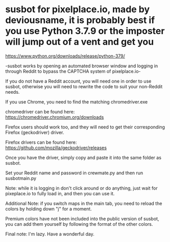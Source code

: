 # susbot for pixelplace.io, made by deviousname, it is probably best if you use Python 3.7.9 or the imposter will jump out of a vent and get you
https://www.python.org/downloads/release/python-379/

-susbot works by opening an automated browser window and logging in through Reddit to bypass the CAPTCHA system of pixelplace.io-

If you do not have a Reddit account, you will need one in order to use susbot, otherwise you will need to rewrite the code to suit your non-Reddit needs.

If you use Chrome, you need to find the matching chromedriver.exe

chromedriver can be found here:  https://chromedriver.chromium.org/downloads

Firefox users should work too, and they will need to get their corresponding Firefox (geckodriver) driver.

Firefox drivers can be found here: https://github.com/mozilla/geckodriver/releases

Once you have the driver, simply copy and paste it into the same folder as susbot.

Set your Reddit name and password in crewmate.py and then run susbotmain.py

Note: while it is logging in don't click around or do anything, just wait for pixeplace.io to fully load in, and then you can use it.

Additional Note: if you switch maps in the main tab, you need to reload the colors by holding down "j" for a moment.

Premium colors have not been included into the public version of susbot, you can add them yourself by following the format of the other colors.

Final note: I'm lazy. Have a wonderful day.
